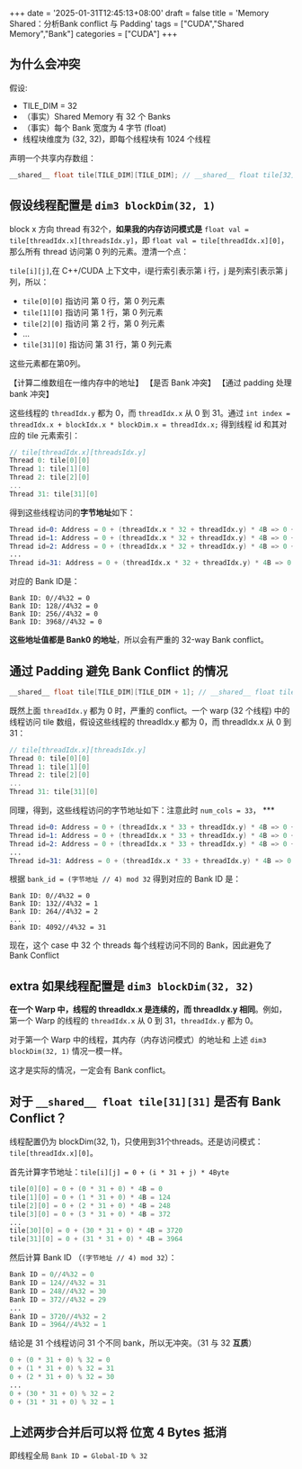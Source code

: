 +++
date = '2025-01-31T12:45:13+08:00'
draft = false
title = 'Memory Shared：分析Bank conflict 与 Padding'
tags = ["CUDA","Shared Memory","Bank"]
categories = ["CUDA"]
+++


## 为什么会冲突

假设:

- TILE_DIM = 32
- （事实）Shared Memory 有 32 个 Banks
- （事实）每个 Bank 宽度为 4 字节 (float)
- 线程块维度为 (32, 32)，即每个线程块有 1024 个线程

声明一个共享内存数组：

~~~cpp
__shared__ float tile[TILE_DIM][TILE_DIM]; // __shared__ float tile[32][32];
~~~


## 假设线程配置是 `dim3 blockDim(32, 1)`

block x 方向 thread 有32个，**如果我的内存访问模式是** `float val = tile[threadIdx.x][threadsIdx.y]`，即 `float val = tile[threadIdx.x][0]`，那么所有 thread 访问第 0 列的元素。澄清一个点：

`tile[i][j]`,在 C++/CUDA 上下文中，i是行索引表示第 i 行，j 是列索引表示第 j 列，所以：

  - `tile[0][0]` 指访问 第 0 行，第 0 列元素
  - `tile[1][0]` 指访问 第 1 行，第 0 列元素
  - `tile[2][0]` 指访问 第 2 行，第 0 列元素
  - ...
  - `tile[31][0]` 指访问 第 31 行，第 0 列元素

这些元素都在第0列。

【计算二维数组在一维内存中的地址】
【是否 Bank 冲突】
【通过 padding 处理 bank 冲突】

这些线程的 `threadIdx.y` 都为 0，而 `threadIdx.x` 从 0 到 31。通过 `int index = threadIdx.x + blockIdx.x * blockDim.x = threadIdx.x;` 得到线程 id 和其对应的 tile 元素索引：

~~~cpp
// tile[threadIdx.x][threadsIdx.y]
Thread 0: tile[0][0]
Thread 1: tile[1][0]
Thread 2: tile[2][0]
...
Thread 31: tile[31][0]
~~~

得到这些线程访问的**字节地址**如下：

~~~s
Thread id=0: Address = 0 + (threadIdx.x * 32 + threadIdx.y) * 4B => 0 + (0 * 32 + 0) * 4B = 0
Thread id=1: Address = 0 + (threadIdx.x * 32 + threadIdx.y) * 4B => 0 + (1 * 32 + 0) * 4B = 128
Thread id=2: Address = 0 + (threadIdx.x * 32 + threadIdx.y) * 4B => 0 + (2 * 32 + 0) * 4B = 256
...
Thread id=31: Address = 0 + (threadIdx.x * 32 + threadIdx.y) * 4B => 0 + (31 * 32 + 0) * 4B = 3968
~~~

对应的 Bank ID是：

~~~
Bank ID: 0//4%32 = 0
Bank ID: 128//4%32 = 0
Bank ID: 256//4%32 = 0
Bank ID: 3968//4%32 = 0
~~~

**这些地址值都是 Bank0 的地址**，所以会有严重的 32-way Bank conflict。


## 通过 Padding 避免 Bank Conflict 的情况

~~~cpp
__shared__ float tile[TILE_DIM][TILE_DIM + 1]; // __shared__ float tile[32][33];
~~~

既然上面 `threadIdx.y` 都为 0 时，严重的 conflict。一个 warp (32 个线程) 中的线程访问 tile 数组，假设这些线程的 threadIdx.y 都为 0，而 threadIdx.x 从 0 到 31：

~~~cpp
// tile[threadIdx.x][threadsIdx.y]
Thread 0: tile[0][0]
Thread 1: tile[1][0]
Thread 2: tile[2][0]
...
Thread 31: tile[31][0]
~~~

同理，得到，这些线程访问的字节地址如下：注意此时 `num_cols = 33`，  ***

~~~s
Thread id=0: Address = 0 + (threadIdx.x * 33 + threadIdx.y) * 4B => 0 + (0 * 33 + 0) * 4B = 0
Thread id=1: Address = 0 + (threadIdx.x * 33 + threadIdx.y) * 4B => 0 + (1 * 33 + 0) * 4B = 132
Thread id=2: Address = 0 + (threadIdx.x * 33 + threadIdx.y) * 4B => 0 + (2 * 33 + 0) * 4B = 264
...
Thread id=31: Address = 0 + (threadIdx.x * 33 + threadIdx.y) * 4B => 0 + (31 * 33 + 0) * 4B = 4092
~~~

根据 `bank_id = (字节地址 // 4​) mod 32` 得到对应的 Bank ID 是：

~~~
Bank ID: 0//4%32 = 0
Bank ID: 132//4%32 = 1
Bank ID: 264//4%32 = 2
...
Bank ID: 4092//4%32 = 31
~~~

现在，这个 case 中 32 个 threads 每个线程访问不同的 Bank，因此避免了 Bank Conflict


## extra 如果线程配置是 `dim3 blockDim(32, 32)`

**在一个 Warp 中，线程的 threadIdx.x 是连续的，而 threadIdx.y 相同**。例如，第一个 Warp 的线程的 `threadIdx.x` 从 0 到 31，`threadIdx.y` 都为 0。

对于第一个 Warp 中的线程，其内存（内存访问模式）的地址和 上述 `dim3 blockDim(32, 1)` 情况一模一样。

这才是实际的情况，一定会有 Bank conflict。


## 对于 `__shared__ float tile[31][31]` 是否有 Bank Conflict？

线程配置仍为 blockDim(32, 1)，只使用到31个threads。还是访问模式：`tile[threadIdx.x][0]`。

首先计算字节地址：`tile[i][j] = 0 + (i * 31 + j) * 4Byte`

~~~s
tile[0][0] = 0 + (0 * 31 + 0) * 4B = 0
tile[1][0] = 0 + (1 * 31 + 0) * 4B = 124
tile[2][0] = 0 + (2 * 31 + 0) * 4B = 248
tile[3][0] = 0 + (3 * 31 + 0) * 4B = 372
...
tile[30][0] = 0 + (30 * 31 + 0) * 4B = 3720
tile[31][0] = 0 + (31 * 31 + 0) * 4B = 3964
~~~

然后计算 Bank ID （`(字节地址 // 4) mod 32`）：

~~~s
Bank ID = 0//4%32 = 0
Bank ID = 124//4%32 = 31
Bank ID = 248//4%32 = 30
Bank ID = 372//4%32 = 29
...
Bank ID = 3720//4%32 = 2
Bank ID = 3964//4%32 = 1
~~~

结论是 31 个线程访问 31 个不同 bank，所以无冲突。（31 与 32 **互质**）

~~~s
0 + (0 * 31 + 0) % 32 = 0
0 + (1 * 31 + 0) % 32 = 31
0 + (2 * 31 + 0) % 32 = 30
...
0 + (30 * 31 + 0) % 32 = 2
0 + (31 * 31 + 0) % 32 = 1
~~~


## 上述两步合并后可以将 位宽 4 Bytes 抵消 

即线程全局 `Bank ID = Global-ID % 32` 

